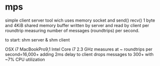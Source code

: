 # mps
simple client server tool wich uses memory socket and send() recv() 1 byte 
and 4KiB shared memory buffer written by server and read by client per roundtrip
measuring number of messages (roundtrips) per second.

to start:
shm server &
shm client

OSX i7 MacBookPro9,1 Intel Core i7 2.3 GHz measures at ~
roundtrips per second=16,000+
adding 2ms delay to client drops messages to 300+ with ~7% CPU utilization
